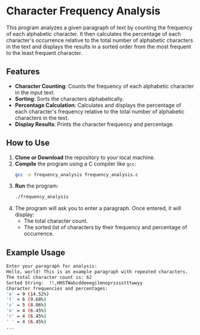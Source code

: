 # Character Frequency Analysis

This program analyzes a given paragraph of text by counting the frequency of each alphabetic character. It then calculates the percentage of each character's occurrence relative to the total number of alphabetic characters in the text and displays the results in a sorted order from the most frequent to the least frequent character.

## Features

- **Character Counting**: Counts the frequency of each alphabetic character in the input text.
- **Sorting**: Sorts the characters alphabetically.
- **Percentage Calculation**: Calculates and displays the percentage of each character's frequency relative to the total number of alphabetic characters in the text.
- **Display Results**: Prints the character frequency and percentage.

## How to Use

1. **Clone or Download** the repository to your local machine.
2. **Compile** the program using a C compiler like `gcc`:
    ```bash
    gcc -o frequency_analysis frequency_analysis.c
    ```
3. **Run** the program:
    ```bash
    ./frequency_analysis
    ```
4. The program will ask you to enter a paragraph. Once entered, it will display:
    - The total character count.
    - The sorted list of characters by their frequency and percentage of occurrence.

## Example Usage

```bash
Enter your paragraph for analysis:
Hello, world! This is an example paragraph with repeated characters.
The total character count is: 62
Sorted String:  !!,HHSTWabcddeeegilmnoprsssstttwwyy
Character frequencies and percentages:
'e' = 9 (14.52%)
't' = 6 (9.68%)
's' = 5 (8.06%)
'o' = 4 (6.45%)
'r' = 4 (6.45%)
' ' = 4 (6.45%)
...
